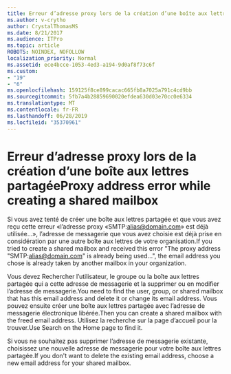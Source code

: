```yaml
---
title: Erreur d’adresse proxy lors de la création d’une boîte aux lettres partagée
ms.author: v-crytho
author: CrystalThomasMS
ms.date: 8/21/2017
ms.audience: ITPro
ms.topic: article
ROBOTS: NOINDEX, NOFOLLOW
localization_priority: Normal
ms.assetid: ece4bcce-1053-4ed3-a194-9d0af8f73c6f
ms.custom:
- "19"
- "6"
ms.openlocfilehash: 159125f8ce899cacac665fb8a7025a791c4cd9bb
ms.sourcegitcommit: 5fb7a4b28859690020efdea630d03e70cc0e6334
ms.translationtype: MT
ms.contentlocale: fr-FR
ms.lasthandoff: 06/28/2019
ms.locfileid: "35370961"
---
```

# <a name="proxy-address-error-while-creating-a-shared-mailbox"></a><span data-ttu-id="ede75-102">Erreur d’adresse proxy lors de la création d’une boîte aux lettres partagée</span><span class="sxs-lookup"><span data-stu-id="ede75-102">Proxy address error while creating a shared mailbox</span></span>

<span data-ttu-id="ede75-103">Si vous avez tenté de créer une boîte aux lettres partagée et que vous avez reçu cette erreur «l’adresse proxy «SMTP:alias@domain.com» est déjà utilisée...», l’adresse de messagerie que vous avez choisie est déjà prise en considération par une autre boîte aux lettres de votre organisation.</span><span class="sxs-lookup"><span data-stu-id="ede75-103">If you tried to create a shared mailbox and received this error "The proxy address "SMTP:alias@domain.com" is already being used…", the email address you chose is already taken by another mailbox in your organization.</span></span>
  
<span data-ttu-id="ede75-104">Vous devez Rechercher l’utilisateur, le groupe ou la boîte aux lettres partagée qui a cette adresse de messagerie et la supprimer ou en modifier l’adresse de messagerie.</span><span class="sxs-lookup"><span data-stu-id="ede75-104">You need to find the user, group, or shared mailbox that has this email address and delete it or change its email address.</span></span> <span data-ttu-id="ede75-105">Vous pouvez ensuite créer une boîte aux lettres partagée avec l’adresse de messagerie électronique libérée.</span><span class="sxs-lookup"><span data-stu-id="ede75-105">Then you can create a shared mailbox with the freed email address.</span></span> <span data-ttu-id="ede75-106">Utilisez la recherche sur la page d’accueil pour la trouver.</span><span class="sxs-lookup"><span data-stu-id="ede75-106">Use Search on the Home page to find it.</span></span>
  
<span data-ttu-id="ede75-107">Si vous ne souhaitez pas supprimer l’adresse de messagerie existante, choisissez une nouvelle adresse de messagerie pour votre boîte aux lettres partagée.</span><span class="sxs-lookup"><span data-stu-id="ede75-107">If you don't want to delete the existing email address, choose a new email address for your shared mailbox.</span></span>
  